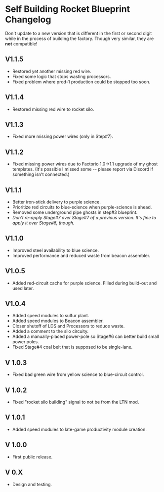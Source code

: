
# Self Building Rocket Blueprint Changelog

Don't update to a new version that is different in the first or second digit while in the process of building the factory. Though very similar, they are **not** compatible!

## V1.1.5

- Restored yet another missing red wire.
- Fixed some logic that stops wasting processors.
- Fixed problem where prod-1 production could be stopped too soon.

## V1.1.4

- Restored missing red wire to rocket silo.

## V1.1.3

- Fixed more missing power wires (only in Step#7).

## V1.1.2

- Fixed missing power wires due to Factorio 1.0->1.1 upgrade of my ghost templates.
  (It's possible I missed some -- please report via Discord if something isn't connected.)

## V1.1.1

- Better iron-stick delivery to purple science.
- Prioritize red circuits to blue-science when purple-science is ahead.
- Removed some underground pipe ghosts in step#3 blueprint.
- _Don't re-apply Stage#7 over Stage#7 of a previous version. It's fine to apply it over Stage#6, though._

## V1.1.0

- Improved steel availability to blue science.
- Improved performance and reduced waste from beacon assembler.

## V1.0.5

- Added red-circuit cache for purple science. Filled during build-out and used later.

## V1.0.4

- Added speed modules to sulfur plant.
- Added speed modules to Beacon assembler.
- Closer shutoff of LDS and Processors to reduce waste.
- Added a comment to the silo circuity.
- Added a manually-placed power-pole so Stage#6 can better build small power poles.
- Fixed Stage#4 coal belt that is supposed to be single-lane.

## V 1.0.3

- Fixed bad green wire from yellow science to blue-circuit control.

## V 1.0.2

- Fixed "rocket silo building" signal to not be from the LTN mod.

## V 1.0.1

- Added speed modules to late-game productivity module creation.

## V 1.0.0

- First public release.

## V 0.X

- Design and testing.
